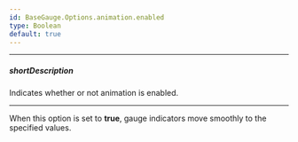 ```yaml
---
id: BaseGauge.Options.animation.enabled
type: Boolean
default: true
---
```

---
##### shortDescription
Indicates whether or not animation is enabled.

---
When this option is set to **true**, gauge indicators move smoothly to the specified values.